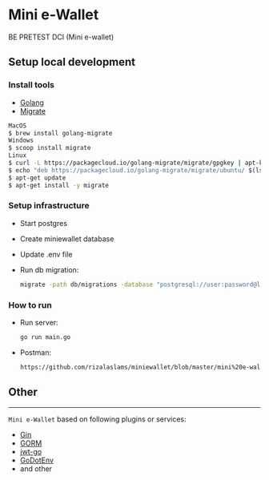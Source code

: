 # Mini e-Wallet
BE PRETEST DCI (Mini e-wallet)

## Setup local development

### Install tools

- [Golang](https://golang.org/)
- [Migrate](https://github.com/golang-migrate/migrate/tree/master/cmd/migrate)

```bash
MacOS
$ brew install golang-migrate
Windows
$ scoop install migrate
Linux
$ curl -L https://packagecloud.io/golang-migrate/migrate/gpgkey | apt-key add -
$ echo "deb https://packagecloud.io/golang-migrate/migrate/ubuntu/ $(lsb_release -sc) main" > /etc/apt/sources.list.d/migrate.list
$ apt-get update
$ apt-get install -y migrate

```

### Setup infrastructure

- Start postgres
- Create miniewallet database
- Update .env file
- Run db migration:

    ```bash
    migrate -path db/migrations -database "postgresql://user:password@localhost:5432/database?sslmode=disable" -verbose up
    ```

### How to run

- Run server:

    ```bash
    go run main.go
    ```
- Postman:

    ```bash
    https://github.com/rizalaslams/miniewallet/blob/master/mini%20e-wallet.postman_collection.json
    ```

## Other
------------
`Mini e-Wallet` based on following plugins or services:

+ [Gin](https://github.com/gin-gonic/gin)
+ [GORM](github.com/jinzhu/gorm)
+ [jwt-go](github.com/dgrijalva/jwt-go)
+ [GoDotEnv ](github.com/joho/godotenv)
+ and other
